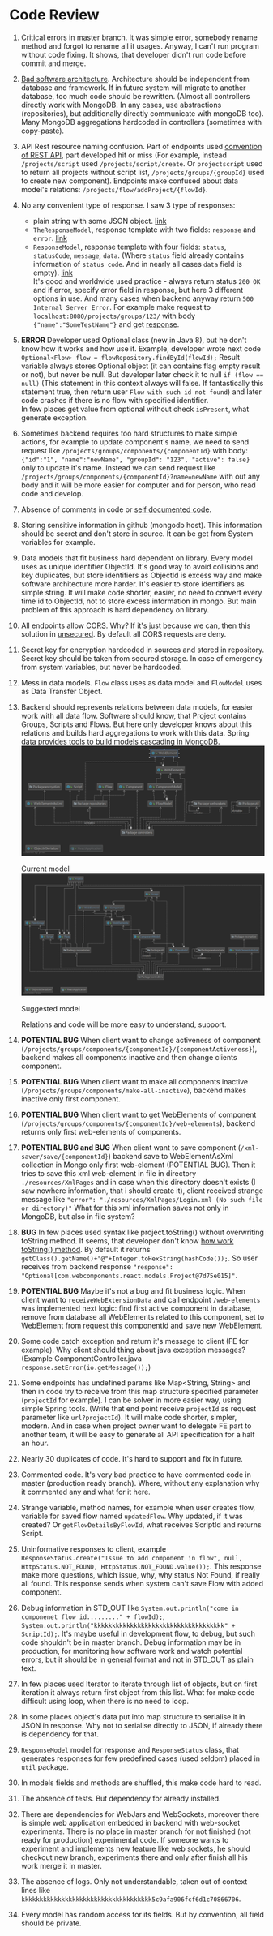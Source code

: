 # Code Review

1. Critical errors in master branch. It was simple error, somebody rename method and forgot to rename all it usages. 
Anyway, I can't run program without code fixing. It shows, that developer didn't run code before commit and merge. 

1. [Bad software architecture](https://blog.cleancoder.com/uncle-bob/2012/08/13/the-clean-architecture.html). 
Architecture should be independent from database and framework. If in future system will migrate to another database, 
too much code should be rewritten. (Almost all controllers directly work with MongoDB. In any cases, use abstractions 
(repositories), but additionally directly communicate with mongoDB too). Many MongoDB aggregations hardcoded in controllers 
(sometimes with copy-paste). 

1. API Rest resource naming confusion. Part of endpoints used [convention of REST API](https://restfulapi.net/resource-naming), 
part developed hit or miss (For example, instead `/projects/script` used `/projects/script/create`. Or `projectscript` used 
to return all projects without script list, `/projects/groups/{groupId}` used to create new component). 
Endpoints make confused about data model's relations: `/projects/flow/addProject/{flowId}`. 

1. No any convenient type of response. I saw 3 type of responses: 
    - plain string with some JSON object. [link](plainStringResponse.json)
    - `TheResponseModel`, response template with two fields: `response` and `error`. [link](theResponseModel.json) 
    - `ResponseModel`, response template with four fields: `status`, `statusCode`, `message`, `data`. (Where `status` field 
already contains information of `status code`. And in nearly all cases `data` field is empty). [link](responseModel.json)  
It's good and worldwide used practice - always return status `200 OK` and if error, specify error field in response, but 
here 3 different options in use. And many cases when backend anyway return `500 Internal Server Error`. For example make request 
to `localhost:8080/projects/groups/123/` with body `{"name":"SomeTestName"}` and get [response](serverErrorResponse.json).

1. **ERROR** Developer used Optional class (new in Java 8), but he don't know how it works and how use it. 
Example, developer wrote next code `Optional<Flow> flow = flowRepository.findById(flowId);` Result variable always stores Optional object (it can contains flag empty result or not), but never be null. 
But developer later check it to null `if (flow == null)` (This statement in this context always will false. If fantastically this statement true, then return user `Flow with such id not found`) and later code crashes if there is no flow with specified identifier.  
In few places get value from optional without check `isPresent`, what generate exception. 

1. Sometimes backend requires too hard structures to make simple actions, for example to update component's name, 
we need to send request like `/projects/groups/components/{componentId}` with body: ```{"id":"1", "name":"newName", "groupId": "123", "active": false}```
only to update it's name. Instead we can send request like `/projects/groups/components/{componentId}?name=newName` with 
out any body and it will be more easier for computer and for person, who read code and develop. 

1. Absence of comments in code or [self documented code](https://en.wikipedia.org/wiki/Self-documenting_code).

1. Storing sensitive information in github (mongodb host). This information should be secret and don't store in source. It can be get from System variables for example.

1. Data models that fit business hard dependent on library. Every model uses as unique identifier ObjectId. It's good way to avoid collisions and key duplicates, but store identifiers as ObjectId is excess way and make software architecture more harder. It's easier to 
store identifiers as simple string. It will make code shorter, easier, no need to convert every time id to ObjectId, not to store excess information in mongo. But main problem of this approach is hard dependency on library.

1. All endpoints allow [CORS](https://en.wikipedia.org/wiki/Cross-origin_resource_sharing). Why? If it's just because we can, then this solution in [unsecured](https://en.wikipedia.org/wiki/Same-origin_policy). By default all CORS requests are deny.

1. Secret key for encryption hardcoded in sources and stored in repository. Secret key should be taken from secured storage. In case of emergency from system variables, but never be hardcoded.    

1. Mess in data models. `Flow` class uses as data model and `FlowModel` uses as Data Transfer Object. 

1. Backend should represents relations between data models, for easier work with all data flow. Software should know, that Project contains Groups, Scripts and Flows. But here only developer knows about this relations and builds hard aggregations to work with this data. 
Spring data provides tools to build models [cascading in MongoDB](https://www.baeldung.com/cascading-with-dbref-and-lifecycle-events-in-spring-data-mongodb).  
![Current version of data relations](modelsCurrent.png)
    
    Current model   
![Suggested version of data relations](suggestedModel.png)
    
    Suggested model 

    Relations and code will be more easy to understand, support.

1. **POTENTIAL BUG** When client want to change activeness of component (`/projects/groups/components/{componentId}/{componentActiveness}`), backend makes all components inactive and then change clients component.

1. **POTENTIAL BUG** When client want to make all components inactive (`/projects/groups/components/make-all-inactive`), backend makes inactive only first component. 

1. **POTENTIAL BUG** When client want to get WebElements of component (`/projects/groups/components/{componentId}/web-elements`), backend returns only first web-elements of components. 

1. **POTENTIAL BUG and BUG** When client want to save component (`/xml-saver/save/{componentId}`) backend save to WebElementAsXml collection in Mongo only first web-element (POTENTIAL BUG). Then it tries to save this xml web-element 
in file in directory `./resources/XmlPages` and in case when this directory doesn't exists (I saw nowhere information, that i should create it), client received strange message like `"error": "./resources/XmlPages/Login.xml (No such file or directory)"`
What for this xml information saves not only in MongoDB, but also in file system? 

1. **BUG** In few places used syntax like project.toString() without overwriting toString method. It seems, that developer don't know [how work toString() method](https://www.geeksforgeeks.org/object-tostring-method-in-java/). By default it returns `getClass().getName()+"@"+Integer.toHexString(hashCode());`. So user receives from backend response `"response": "Optional[com.webcomponents.react.models.Project@7d75e015]"`.  

1. **POTENTIAL BUG** Maybe it's not a bug and fit business logic. When client want to `receiveWebExtensionData` and call endpoint `/web-elements` was implemented next logic: find first active component in database, remove from database all WebElements related to this component, set to WebElement from request this componentId and save new WebElement.

1. Some code catch exception and return it's message to client (FE for example). Why client should thing about java exception messages? (Example ComponentController.java `response.setError(io.getMessage());`)

1. Some endpoints has undefined params like Map<String, String> and then in code try to receive from this map structure specified 
parameter (`projectId` for example). I can be solver in more easier way, using simple Spring tools. (Write that end point receive 
`projectId` as request parameter like `url?projectId`). It will make code shorter, simpler, modern. And in case when project 
owner want to delegate FE part to another team, it will be easy to generate all API specification for a half an hour. 

1. Nearly 30 duplicates of code. It's hard to support and fix in future.
 
1. Commented code. It's very bad practice to have commented code in master (production ready branch). Where, without any explanation why it commented any and what for it here. 

1. Strange variable, method names, for example when user creates flow, variable for saved flow named `updatedFlow`. Why updated, if it was created? Or `getFlowDetailsByFlowId`, what receives ScriptId and returns Script. 

1. Uninformative responses to client, example `ResponseStatus.create("Issue to add component in flow", null, HttpStatus.NOT_FOUND, HttpStatus.NOT_FOUND.value());`. This response make more questions, which issue, why, why status Not Found, if really all found. This response sends when system can't save Flow with added component.

1. Debug information in STD_OUT like `System.out.println("come in componenet flow id........." + flowId);`, `System.out.println("kkkkkkkkkkkkkkkkkkkkkkkkkkkkkkkkkkkk" + ScriptId);`. It's maybe useful in development flow, to debug, but such code shouldn't be in master branch. 
Debug information may be in production, for monitoring how software work and watch potential errors, but it should be in general format and not in STD_OUT as plain text. 

1. In few places used Iterator to iterate through list of objects, but on first iteration it always return first object from this list. What for make code difficult using loop, when there is no need to loop. 

1. In some places object's data put into map structure to serialise it in JSON in response. Why not to serialise directly to JSON, if already there is dependency for that.

1. `ResponseModel` model for response and `ResponseStatus` class, that generates responses for few predefined cases (used seldom) placed in `util` package. 

1. In models fields and methods are shuffled, this make code hard to read. 

1. The absence of tests. But dependency for already installed. 

1. There are dependencies for WebJars and WebSockets, moreover there is simple web application embedded in backend with web-socket experiments. There is no place in master branch for not finished (not ready for production) experimental code. If someone wants to experiment and implements new feature like web sockets, he should checkout new branch, experiments there and only after finish all his work merge it in master. 

1. The absence of logs. Only not understandable, taken out of context lines like `kkkkkkkkkkkkkkkkkkkkkkkkkkkkkkkkkkkk5c9afa906fcf6d1c70866706`.

1. Every model has random access for its fields. But by convention, all field should be private. 


 